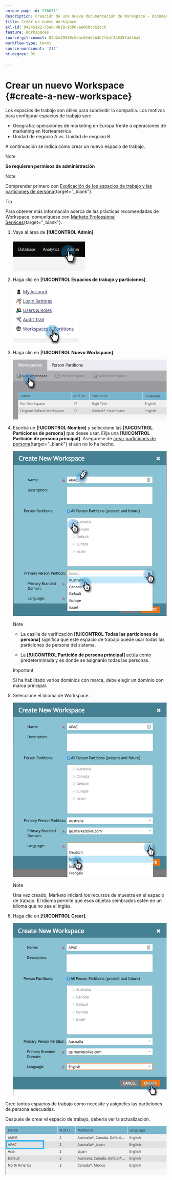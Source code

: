 ```yaml
---
unique-page-id: 2360311
description: Creación de una nueva documentación de Workspace - Documentos de Marketo - Documentación del producto
title: Crear un nuevo Workspace
exl-id: 04245a92-55e0-4b18-9506-aa060cc62dc6
feature: Workspaces
source-git-commit: 02b2e39580c5eac63de4b4b7fdaf2a835fdd4ba5
workflow-type: tm+mt
source-wordcount: '212'
ht-degree: 0%

---
```


# Crear un nuevo Workspace {#create-a-new-workspace}

Los espacios de trabajo son útiles para subdividir la compañía. Los motivos para configurar espacios de trabajo son:

* Geografía: operaciones de marketing en Europa frente a operaciones de marketing en Norteamérica
* Unidad de negocio A vs. Unidad de negocio B

A continuación se indica cómo crear un nuevo espacio de trabajo.

>[!NOTE]
>
>**Se requieren permisos de administración**

>[!NOTE]
>
>Comprender primero con [Explicación de los espacios de trabajo y las particiones de persona](/help/marketo/product-docs/administration/workspaces-and-person-partitions/understanding-workspaces-and-person-partitions.md){target="_blank"}.

>[!TIP]
>
>Para obtener más información acerca de las prácticas recomendadas de Workspace, comuníquese con [Marketo Professional Services](https://business.adobe.com/products/marketo/services-support.html){target="_blank"}.

1. Vaya al área de **[!UICONTROL Admin]**.

   ![](assets/create-a-new-workspace-1.png)

1. Haga clic en **[!UICONTROL Espacios de trabajo y particiones]**.

   ![](assets/create-a-new-workspace-2.png)

1. Haga clic en **[!UICONTROL Nuevo Workspace]**.

   ![](assets/create-a-new-workspace-3.png)

1. Escriba un **[!UICONTROL Nombre]** y seleccione las **[!UICONTROL Particiones de persona]** que desee usar. Elija una **[!UICONTROL Partición de persona principal]**. Asegúrese de [crear particiones de persona](/help/marketo/product-docs/administration/workspaces-and-person-partitions/create-a-person-partition.md){target="_blank"} si aún no lo ha hecho.

   ![](assets/create-a-new-workspace-4.png)

   >[!NOTE]
   >
   >* La casilla de verificación **[!UICONTROL Todas las particiones de persona]** significa que este espacio de trabajo puede usar todas las particiones de persona del sistema.
   >
   >* La **[!UICONTROL Partición de persona principal]** actúa como predeterminada y es donde se asignarán todas las personas.

   >[!IMPORTANT]
   >
   >Si ha habilitado varios dominios con marca, debe elegir un dominio con marca principal.

1. Seleccione el idioma de Workspace.

   ![](assets/create-a-new-workspace-5.png)

   >[!NOTE]
   >
   >Una vez creado, Marketo iniciará los recursos de muestra en el espacio de trabajo. El idioma permite que esos objetos sembrados estén en un idioma que no sea el inglés.

1. Haga clic en **[!UICONTROL Crear]**.

   ![](assets/create-a-new-workspace-6.png)

Cree tantos espacios de trabajo como necesite y asígneles las particiones de persona adecuadas.

Después de crear el espacio de trabajo, debería ver la actualización.

![](assets/create-a-new-workspace-7.png)
